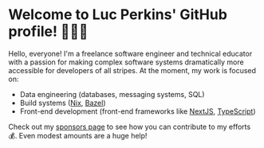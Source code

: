 # Welcome to Luc Perkins' GitHub profile! 👋🏼🐙

Hello, everyone! I'm a freelance software engineer and technical educator with a passion for making complex software systems dramatically more accessible for developers of all stripes. At the moment, my work is focused on:

- Data engineering (databases, messaging systems, SQL)
- Build systems ([Nix], [Bazel])
- Front-end development (front-end frameworks like [NextJS][next], [TypeScript])

Check out my [sponsors page](./sponsors) to see how you can contribute to my efforts 💰. Even modest amounts are a huge help!

[bazel]: https://bazel.build
[next]: https://nextjs.org
[nix]: https://nixos.org
[typescript]: https://typescript.org
